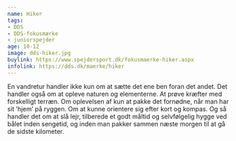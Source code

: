 ```yaml
---
name: Hiker
tags:
- DDS
- DDS-fokusmærke
- juniorspejder
age: 10-12
image: dds-hiker.jpg
buylink: https://www.spejdersport.dk/fokusmaerke-hiker.aspx
infolink: https://dds.dk/maerke/hiker
---
```

En vandretur handler ikke kun om at sætte det ene ben foran det andet. Det handler også om at opleve naturen og elementerne. At prøve kræfter med forskelligt terræn. Om oplevelsen af kun at pakke det fornødne, når man har sit ’hjem’ på ryggen. Om at kunne orientere sig efter kort og kompas. Og så handler det om at slå lejr, tilberede et godt måltid og selvfølgelig hygge ved bålet inden sengetid, og inden man pakker sammen næste morgen til at gå de sidste kilometer.